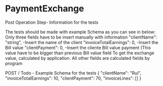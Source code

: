# PaymentExchange
Post Operation Step- Information for the tests
 
 The tests should be made with example Schema as you can see in below:  
 Only three fields have to be insert manually with information
 "clientName": "string",     -Insert the name of the client
 "invoiceTotalEarnings": 0,  -Insert the Bill value
 "clientPayment": 0,         -Insert the cliente Bill value payment (This value have to be bigger than previous Bill value field
 To get the exchange value, calculated by application. All other fields are calculated fields by program
 
 POST / Todo  - Example Schema for the tests
       {
        "clientName": "Rui",
        "invoiceTotalEarnings": 10,
         "clientPayment": 70,
         "invoiceLines": []
       }

